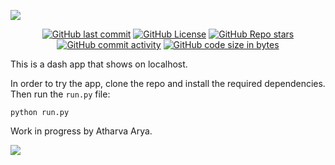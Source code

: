 ![](https://github.com/atharva-2001/wiki-nearby-articles/blob/main/wikinearbyarticles/bin/gifs/logo.png)

<!-- ![](wikinearbyarticles\bin\gifs\logo.png) -->

<p align = "center">
<a href=""><img alt="GitHub last commit" src="https://img.shields.io/github/last-commit/atharva-2001/wiki-nearby-articles?style=flat-square"></a> <a href=""><img alt="GitHub License" src="https://img.shields.io/github/license/atharva-2001/wiki-nearby-articles?style=flat-square"></a> <a href=""><img alt="GitHub Repo stars" src="https://img.shields.io/github/stars/atharva-2001/wiki-nearby-articles?style=flat-square"></a> <a href=""><img alt="GitHub commit activity" src="https://img.shields.io/github/commit-activity/y/atharva-2001/wiki-nearby-articles?style=flat-square"></a> <a href=""><img alt="GitHub code size in bytes" src="https://img.shields.io/github/languages/code-size/atharva-2001/wiki-nearby-articles?style=flat-square"></a>
</p>

This is a dash app that shows on localhost.

In order to try the app, clone the repo and install the required dependencies. 
Then run the ```run.py``` file:  
  
  
```python run.py```

Work in progress by Atharva Arya.

![](https://github.com/atharva-2001/wiki-nearby-articles/blob/main/wikinearbyarticles/bin/gifs/Peek%202021-01-06%2018-54.gif)
